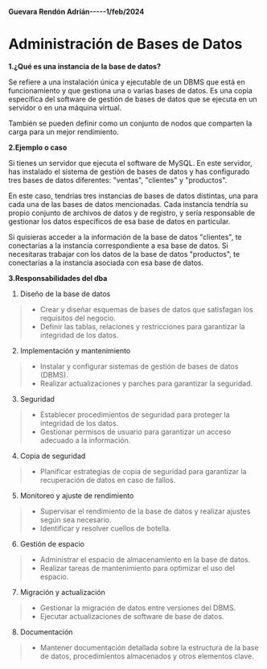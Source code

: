 **Guevara Rendón Adrián-----1/feb/2024**

# Administración de Bases de Datos
**1.¿Qué es una instancia de la base de datos?**

Se refiere a una instalación única y ejecutable de un DBMS que está en funcionamiento y que gestiona una o varias bases de datos. Es una copia específica del software de gestión de bases de datos que se ejecuta en un servidor o en una máquina virtual. 

También se pueden definir como un conjunto de nodos que comparten la carga para un mejor rendimiento.

**2.Ejemplo o caso**

Si tienes un servidor que ejecuta el software de MySQL. En este servidor, has instalado el sistema de gestión de bases de datos y has configurado tres bases de datos diferentes: "ventas", "clientes" y "productos".

En este caso, tendrías tres instancias de bases de datos distintas, una para cada una de las bases de datos mencionadas. Cada instancia tendría su propio conjunto de archivos de datos y de registro, y sería responsable de gestionar los datos específicos de esa base de datos en particular.

Si quisieras acceder a la información de la base de datos "clientes", te conectarías a la instancia correspondiente a esa base de datos. Si necesitaras trabajar con los datos de la base de datos "productos", te conectarías a la instancia asociada con esa base de datos.

**3.Responsabilidades del dba**
1. Diseño de la base de datos

>- Crear y diseñar esquemas de bases de datos que satisfagan los requisitos del negocio.
>- Definir las tablas, relaciones y restricciones para garantizar la integridad de los datos.

2. Implementación y mantenimiento

>- Instalar y configurar sistemas de gestión de bases de datos (DBMS).
>- Realizar actualizaciones y parches para garantizar la seguridad.

3. Seguridad

>- Establecer procedimientos de seguridad para proteger la integridad de los datos.
>- Gestionar permisos de usuario para garantizar un acceso adecuado a la información.

4. Copia de seguridad

>- Planificar estrategias de copia de seguridad para garantizar la recuperación de datos en caso de fallos.

5. Monitoreo y ajuste de rendimiento

>- Supervisar el rendimiento de la base de datos y realizar ajustes según sea necesario.
>- Identificar y resolver cuellos de botella.

6. Gestión de espacio

>- Administrar el espacio de almacenamiento en la base de datos.
>- Realizar tareas de mantenimiento para optimizar el uso del espacio.

7. Migración y actualización

>- Gestionar la migración de datos entre versiones del DBMS.
>- Ejecutar actualizaciones de software de base de datos.

8. Documentación

>- Mantener documentación detallada sobre la estructura de la base de datos, procedimientos almacenados y otros elementos clave.


